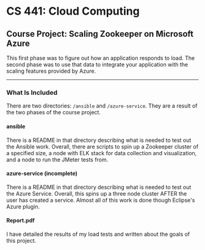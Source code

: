 # CS 441: Cloud Computing

## Course Project: Scaling Zookeeper on Microsoft Azure

This first phase was to figure out how an application responds to load. The second phase was to use that data to integrate your application with the scaling features provided by Azure.

---

### What Is Included

There are two directories: `/ansible` and `/azure-service`. They are a result of the two phases of the course project.

#### ansible

There is a README in that directory describing what is needed to test out the Ansible work. Overall, there are scripts to spin up a Zookeeper cluster of a specified size, a node with ELK stack for data collection and visualization, and a node to run the JMeter tests from.

#### azure-service (incomplete)

There is a README in that directory describing what is needed to test out the Azure Service. Overall, this spins up a three node cluster AFTER the user has created a service. Almost all of this work is done though Eclipse's Azure plugin.

#### Report.pdf

I have detailed the results of my load tests and written about the goals of this project.
